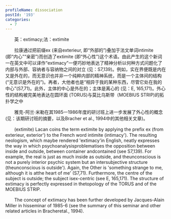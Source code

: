 ```yaml
---
profileName: dissociation
postId: '193'
categories:
  - 7
---
```

‌‌‌‌　　英：extimacy;法：extimite


‌‌‌‌　　拉康通过把前缀ex (来自exterieur, 即“外部的”)叠加于法文单词intimite (即“内心”“亲密”)而创造了extimite (即“外心性”)这个术语。由此产生的这个新词一在英文中可以译作“extimacy”一便巧妙地表达了精神分析以何种方式问题化了内部与外部、容纳者与容纳物之间的对立 (见：S7,139)。例如，实在界便既是内在又是外在的，而无意识也并非一个纯粹内部的精神系统，而是一个主体间的结构 (“无意识是外在的”)。再者，大他者也是“相异于我的某种东西，尽管它处在我的中心”(S7,71)。此外，主体的中心是外在的；主体是离心的 (见：E, 165,171)。外心性的结构被完美地表达在圆环面 (TORUS)与莫比乌斯带（MOEBIUS STRIP)的拓扑学之中

‌‌‌‌　　雅克-阿兰·米勒在其1985一1986年度的研讨班上进一步发展了外心性的概念 (见：该期研讨班的摘要，以及Bracher et al., 1994中的其他相关文章)。


‌‌‌‌　　(extimite) Lacan coins the term extimite by applying the prefix ex (from exterieur, exterior') to the French word intimite (intimacy'). The resulting neologism, which maybe rendered 'extimacy'in English, neatly expresses the way in which psychoanalysisproblematises the opposition between inside and outside, between container andcontained (see S7,139). For example, the real is just as much inside as outside, and theunconscious is not a purely interior psychic system but an intersubjective structure (theunconscious is outside'). Again, the Other is 'something strange to me, although it is atthe heart of me' (S7,71). Furthermore, the centre of the subject is outside; the subject isex-centric (see E, 165,171). The structure of extimacy is perfectly expressed in thetopology of the TORUS and of the MOEBIUS STRIP.

‌‌‌‌　　The concept of extimacy has been further developed by Jacques-Alain Miller in hisseminar of 1985-6 (see the summary of this seminar and other related articles in Bracheretal., 1994).

